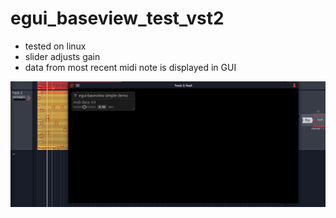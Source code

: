 # egui_baseview_test_vst2

* tested on linux
* slider adjusts gain
* data from most recent midi note is displayed in GUI

![Demo](egui_baseview_test_vst2.png)
